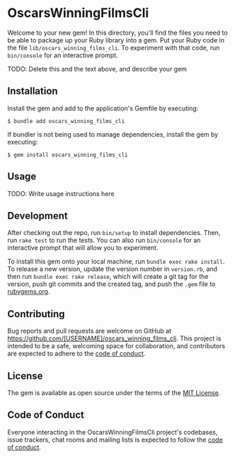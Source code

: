 # OscarsWinningFilmsCli

Welcome to your new gem! In this directory, you'll find the files you need to be able to package up your Ruby library into a gem. Put your Ruby code in the file `lib/oscars_winning_films_cli`. To experiment with that code, run `bin/console` for an interactive prompt.

TODO: Delete this and the text above, and describe your gem

## Installation

Install the gem and add to the application's Gemfile by executing:

    $ bundle add oscars_winning_films_cli

If bundler is not being used to manage dependencies, install the gem by executing:

    $ gem install oscars_winning_films_cli

## Usage

TODO: Write usage instructions here

## Development

After checking out the repo, run `bin/setup` to install dependencies. Then, run `rake test` to run the tests. You can also run `bin/console` for an interactive prompt that will allow you to experiment.

To install this gem onto your local machine, run `bundle exec rake install`. To release a new version, update the version number in `version.rb`, and then run `bundle exec rake release`, which will create a git tag for the version, push git commits and the created tag, and push the `.gem` file to [rubygems.org](https://rubygems.org).

## Contributing

Bug reports and pull requests are welcome on GitHub at https://github.com/[USERNAME]/oscars_winning_films_cli. This project is intended to be a safe, welcoming space for collaboration, and contributors are expected to adhere to the [code of conduct](https://github.com/[USERNAME]/oscars_winning_films_cli/blob/master/CODE_OF_CONDUCT.md).

## License

The gem is available as open source under the terms of the [MIT License](https://opensource.org/licenses/MIT).

## Code of Conduct

Everyone interacting in the OscarsWinningFilmsCli project's codebases, issue trackers, chat rooms and mailing lists is expected to follow the [code of conduct](https://github.com/[USERNAME]/oscars_winning_films_cli/blob/master/CODE_OF_CONDUCT.md).
